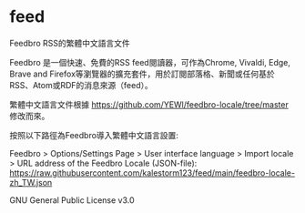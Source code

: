 # feed
Feedbro RSS的繁體中文語言文件

Feedbro 是一個快速、免費的RSS feed閱讀器，可作為Chrome, Vivaldi, Edge, Brave and Firefox等瀏覽器的擴充套件，用於訂閱部落格、新聞或任何基於RSS、Atom或RDF的消息來源（feed）。

繁體中文語言文件根據 https://github.com/YEWl/feedbro-locale/tree/master 修改而來。

按照以下路徑為Feedbro導入繁體中文語言設置:

Feedbro > Options/Settings Page > User interface language > Import locale > URL address of the Feedbro Locale (JSON-file):
https://raw.githubusercontent.com/kalestorm123/feed/main/feedbro-locale-zh_TW.json

GNU General Public License v3.0
